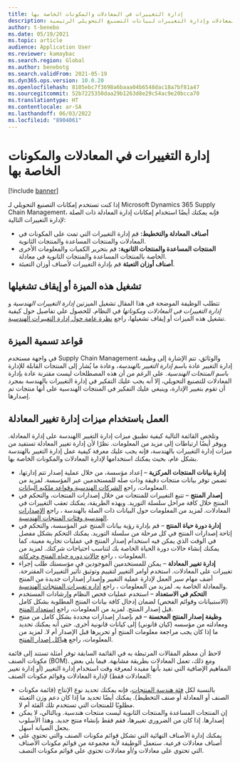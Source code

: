 ```yaml
---
title: إدارة التغييرات في المعادلات والمكونات الخاصة بها
description: يوضح هذا المقال كيفية إدارة المعادلات وإدارة التغييرات لبيانات التصنيع التحويلي الرئيسية.
author: t-benebo
ms.date: 05/19/2021
ms.topic: article
audience: Application User
ms.reviewer: kamaybac
ms.search.region: Global
ms.author: benebotg
ms.search.validFrom: 2021-05-19
ms.dyn365.ops.version: 10.0.20
ms.openlocfilehash: 8105ebc7f3698a6baaa04b6548dac18a7bf81a47
ms.sourcegitcommit: 52b7225350daa29b1263d8e29c54ac9e20bcca70
ms.translationtype: HT
ms.contentlocale: ar-SA
ms.lasthandoff: 06/03/2022
ms.locfileid: "8904061"
---
```

# <a name="manage-changes-in-formulas-and-their-ingredients"></a>إدارة التغييرات في المعادلات والمكونات الخاصة بها

[!include [banner](../includes/banner.md)]

إذا كنت تستخدم إمكانات التصنيع التحويلي لـ Microsoft Dynamics 365 Supply Chain Management، فإنه يمكنك أيضًا استخدام إمكانات إدارة المعادلة ذات الصلة لإدارة التغييرات التالية:

- **أصناف المعادلة والتخطيط:** قم إدارة التغييرات التي تمت على المكونات في المعادلات والمنتجات المساعدة والمنتجات الثانوية.
- **المنتجات المساعدة والمنتجات الثانوية:** قم بتحرير الكميات والمعلومات الأخرى الخاصة بالمنتجات المساعدة والمنتجات الثانوية في معادلة.
- **أصناف أوزان التعبئة** قم بإدارة التغييرات لأصناف أوزان التعبئة.

## <a name="turn-this-feature-on-or-off"></a>تشغيل هذه الميزة أو إيقاف تشغيلها

تتطلب الوظيفة الموضحة في هذا المقال تشغيل الميزتين *إدارة التغييرات الهندسية* و *إدارة التغييرات في المعادلات ومكوناتها‬* في النظام. للحصول علي تفاصيل حول كيفية تشغيل هذه الميزات أو إيقاف تشغيلها، راجع [نظرة عامة حول إدارة التغييرات الهندسية](product-engineering-overview.md).

## <a name="feature-naming-conventions"></a>قواعد تسمية الميزة

في واجهة مستخدم Supply Chain Management والوثائق، تتم الإشارة إلى وظيفة إدارة التغيير عادة باسم *إدارة التغيير بالهندسة*، وعادة ما يُشار إلى المنتجات القابلة للإدارة باسم *المنتجات الهندسية*. على الرغم من أن هذه المصطلحات ليست مقترنة عادة بإدارة المعادلات للتصنيع التحويلي، إلا أنه يجب عليك التفكير في إدارة التغييرات بالهندسة بمجرد أن تقوم بتغيير الإدارة، وينبغي عليك التفكير في المنتجات الهندسية على أنها منتجات تم إصدارها.

## <a name="work-with-formula-change-management-features"></a>العمل باستخدام ميزات إدارة تغيير المعادلة

وتلخص القائمة التالية كيفية تطبيق ميزات إدارة التغيير االهندسة على إدارة المعادلة. ويوفر أيضًا ارتباطات إلى مزيد من المعلومات. نظرًا لأن إدارة تغيير المعادلة تستفيد من ميزات إدارة التغييرات بالهندسة، فإنه يجب عليك معرفة كيفية عمل إدارة التغيير بالهندسة بشكل عام، بحيث يمكنك استخدامها لإدارة المعادلات والمكونات الخاصة بها.

- **إدارة بيانات المنتجات المركزية** – إعداد مؤسسة، من خلال عملية إصدار تتم إدارتها، تضمن توفر بيانات منتجات دقيقة وذات صله للمستخدمين عبر المؤسسة. لمزيد من المعلومات، راجع [الشركات الهندسية وقواعد ملكيه البيانات](engineering-org-data-ownership-rules.md).
- **إصدار المنتج** – تتبع التغييرات للمنتجات من خلال إصدارات المنتجات، والتحكم في المنتج خلال كافة مراحل سلسلة التوريد. وبهذه الطريقة، يمكنك تعقب التغييرات في المعادلات. لمزيد من المعلومات حول البيانات ذات الصلة بالهندسة ، راجع [الإصدارات الهندسية وفئات المنتجات الهندسية](engineering-versions-product-category.md).
- **إدارة دورة حياة المنتج** – قم بإدارة رؤية بيانات المنتج عبر المؤسسة، والتحكم في إتاحة إصدارات المنتج في كل مرحلة من سلسلة التوريد. يمكنك التحكم بشكل مفصل في الوقت الذي يمكن فيه استخدام إصدار المنتج في عمليات تجارية معينة، كما يمكنك إنشاء حالات دورة الحياة الخاصة بك لتناسب احتياجات شركتك. لمزيد من المعلومات ، راجع [حالات دوره حياه المنتج وحركاته](product-lifecycle-state-transactions.md).
- **إدارة تغيير المعادلة** – يمكن للمستخدمين الموجودين في مؤسستك طلب إجراء تغييرات على المعادلات. استخدم أوامر التغيير لتقييم وتوثيق تأثير التغييرات المقترحة. أضف مهام سير العمل لإدارة عملية التغيير وإصدار إصدارات جديدة من المنتج والمعادلة الخاصة به. لمزيد من المعلومات ، راجع [أداره تغييرات المنتجات الهندسية](engineering-change-management.md).
- **التحكم في الاستعداد** – استخدم عمليات فحص النظام وإرشادات المستخدم (الاستبيانات وقوائم الفحص) لضمان إدخال كافة بيانات المنتج المطلوبة بشكل كامل قبل إصدار المنتج. لمزيد من المعلومات، راجع [استعداد المنتج](product-readiness.md).
- **وظيفة إصدار المنتج المحسنة** – قم بإصدار إصدارات محددة بشكل كامل من منتج ومعادلته من مؤسسه (كيان قانوني) إلى كيانات قانونية أخرى. حتى أنه يمكنك تحديد ما إذا كان يجب مراجعة معلومات المنتج أو تحريرها قبل الإصدار أم لا. لمزيد من المعلومات، راجع [هياكل إصدار المنتج](release-product-structure.md).

لاحظ أن معظم المقالات المرتبطة به في القائمة السابقة توفر أمثلة تستند إلى قائمة مكونات الصنف (BOM). ومع ذلك، تعمل المعادلات بطريقة مشابهة. فيما يلي بعض المفاهيم الإضافية التي تفيد بأنها مفيدة لمعرفة وقت استخدام إدارة التغيير (أو إدارة تغيير المعادلات فقط) لإدارة المعادلات وقوائم مكونات الصنف:

- بالنسبة لكل [فئة هندسة المنتجات](engineering-versions-product-category.md)، فإنه يمكنك تحديد نوع الإنتاج (قائمة مكونات الصنف أو المعادلة أو صنف التخطيط). يمكنك أيضًا تحديد ما إذا كان دعم وزن التعبئة مطلوبًا للمنتجات التي تستخدم تلك الفئة أم لا.
- إن المنتجات المساعدة والمنتجات الثانوية ليست منتجات هندسية. وبالتالي، لا يمكن إصدارها. إذا كان من الضروري تغييرها، فقم فقط بإنشاء منتج جديد. وهذا الأسلوب يجعل الصيانة أسهل.
- يمكنك إدارة الأصناف النهائية التي تشكل قوائم مكونات الصنف والتي تحتوي على أصناف معادلات فرعية. ستعمل الوظيفة لأية مجموعة من قوائم مكونات الأصناف التي تحتوي على معادلات و/أو معادلات تحتوي على قوائم مكونات النصف.

